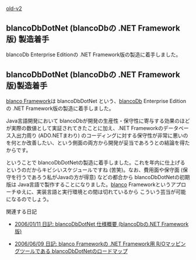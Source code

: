 [old-v2](ig051203-orig.html)

## blancoDbDotNet (blancoDbの .NET Framework版) 製造着手

blancoDb Enterprise Editionの .NET Framework版の製造に着手しました。


## blancoDbDotNet (blancoDbの .NET Framework版)製造着手

[blanco Framework](http://www.igapyon.jp/blanco/blanco.ja.html)は blancoDbDotNet という、[blancoDb](http://www.igapyon.jp/blanco/blancodb.html)
Enterprise Editionの .NET Framework版の製造に着手しました。

Java言語開発において blancoDbが開発の生産性・保守性に寄与する効果のほどが実際の数値として実証されてきたことに加え、.NET Frameworkのデータベース入出力周り
(ADO.NETまわり) のコーディングに対する保守性が非常に悪いのを何とか改善したい、という側面の両方から開発が妥当であろうとの結論を得たからです。

ということで blancoDbDotNetの製造に着手しました。これを年内に仕上げるというのだからキビシいスケジュールですね (苦笑)。なお、費用面や保守面
(保守を行うであろう私がJavaの方が得意) などの都合から blancoDbDotNetの初期版は Java言語で製作することになりました。[blanco](http://www.igapyon.jp/blanco/blanco.ja.html)
Frameworkというアプローチゆえに、実装言語と実行環境との間は切れているから こういう芸当が可能になるのでしょう。

関連する日記

* [2006/01/11 日記: blancoDbDotNet 仕様概要 (blancoDbの.NET Framework版)](../2006/ig060111.html)
  
* [2006/06/09 日記: blanco Frameworkの .NET Framework用 R/Oマッピングツールである blancoDbDotNetのロードマップ](../2006/ig060609.html)